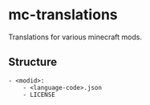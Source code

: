 # mc-translations
Translations for various minecraft mods.

## Structure
```
- <modid>:
    - <language-code>.json
    - LICENSE
```
